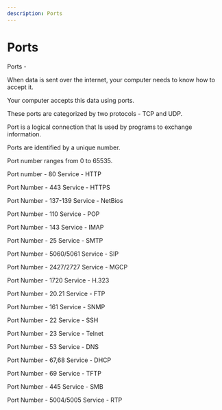 ```yaml
---
description: Ports
---
```


# Ports

Ports -

When data is sent over the internet, your computer needs to know how to accept it.

Your computer accepts this data using ports.

These ports are categorized by two protocols - TCP and UDP.

Port is a logical connection that Is used by programs to exchange information.

Ports are identified by a unique number.

Port number ranges from 0 to 65535.

Port number - 80 Service - HTTP

Port Number - 443 Service - HTTPS

Port Number - 137-139 Service - NetBios

Port Number - 110 Service - POP

Port Number - 143 Service - IMAP

Port Number - 25 Service - SMTP

Port Number - 5060/5061 Service - SIP

Port Number - 2427/2727 Service - MGCP

Port Number - 1720 Service - H.323

Port Number - 20.21 Service - FTP

Port Number - 161 Service - SNMP

Port Number - 22 Service - SSH

Port Number - 23 Service - Telnet

Port Number - 53 Service - DNS

Port Number - 67,68 Service - DHCP

Port Number - 69 Service - TFTP

Port Number - 445 Service - SMB

Port Number - 5004/5005 Service - RTP


